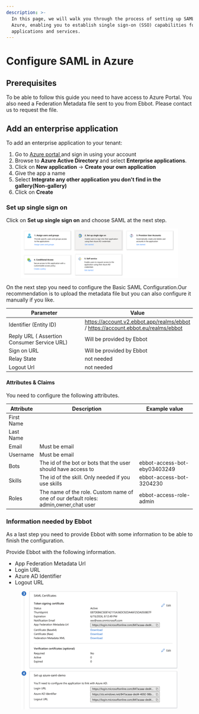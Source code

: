 ```yaml
---
description: >-
  In this page, we will walk you through the process of setting up SAML in
  Azure, enabling you to establish single sign-on (SSO) capabilities for your
  applications and services.
---
```


# Configure SAML in Azure

## Prerequisites

To be able to follow this guide you need to have access to Azure Portal. You also need a Federation Metadata file sent to you from Ebbot. Please contact us to request the file.&#x20;

## Add an enterprise application

To add an enterprise application to your tenant:

1. Go to [Azure portal ](https://portal.azure.com/)and sign in using your account
2. Browse to **Azure Active Directory** and select **Enterprise applications**.
3. Click on **New application** -> **Create your own application**
4. Give the app a name
5. Select **Integrate any other application you don't find in the gallery(Non-gallery)**
6. Click on **Create**

### Set up single sign on

Click on **Set up single sign on** and choose SAML at the next step.&#x20;

<figure><img src="../.gitbook/assets/sso.png" alt=""><figcaption></figcaption></figure>

On the next step you need to configure the Basic SAML Configuration.Our recommendation is to upload the metadata file but you can also configure it manually if you like.

<table><thead><tr><th width="398">Parameter</th><th>Value</th></tr></thead><tbody><tr><td>Identifier (Entity ID)</td><td><a href="https://account.v2.ebbot.app/realms/ebbot">https://account.v2.ebbot.app/realms/ebbot</a> / <a href="https://account.v2.ebbot.app/realms/ebbot">https://account.ebbot.eu/realms/ebbot</a></td></tr><tr><td>Reply URL ( Assertion Consumer Service URL)</td><td>Will be provided by Ebbot</td></tr><tr><td>Sign on URL</td><td>Will be provided by Ebbot</td></tr><tr><td>Relay State</td><td>not needed</td></tr><tr><td>Logout Url</td><td>not needed</td></tr></tbody></table>

#### **Attributes & Claims**

You need to configure the following attributes.&#x20;

| Attribute   | Description                                                                          | Example value                |
| ----------- | ------------------------------------------------------------------------------------ | ---------------------------- |
| First Name  |                                                                                      |                              |
| Last Name   |                                                                                      |                              |
| Email       | Must be email                                                                        |                              |
| Username    | Must be email                                                                        |                              |
| Bots        | The id of the bot or bots that the user should have access to                        | ebbot-access-bot-eby03403249 |
| Skills      | The id of the skill. Only needed if you use skills                                   | ebbot-access-bot-3204230     |
| Roles       | The name of the role. Custom name of one of our default roles: admin,owner,chat user | ebbot-access-role-admin      |



### Information needed by Ebbot

As a last step you need to provide Ebbot with some information to be able to finish the configuration.

Provide Ebbot with the following information.

* App Federation Metadata Url
* Login URL
* Azure AD Identifier
* Logout URL

<figure><img src="../.gitbook/assets/saml-cert.png" alt=""><figcaption></figcaption></figure>
